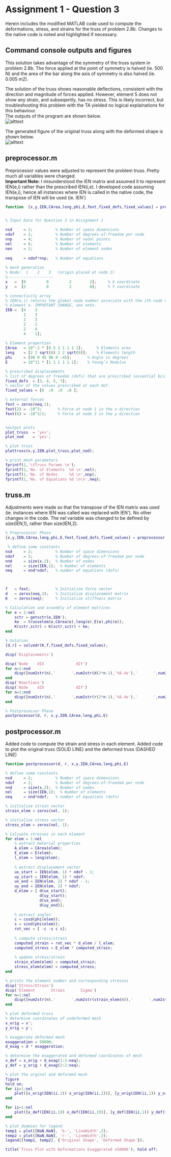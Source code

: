 # Assignment 1 - Question 3

Herein includes the modified MATLAB code used to compute the deformations, stress, and strains for the truss of problem 2.8b. Changes to the native code is noted and highlighted if necessary.

## Command console outputs and figures
This solution takes advantage of the symmetry of the truss system in problem 2.8b. The force applied at the point of symmetry is halved (ie. 500 N) and the area of the bar along the axis of symmetry is also halved (ie. 0.005 m2).  
  
The solution of the truss shows reasonable deflections, consistent with the direction and magnitude of forces applied. However, element 5 does not show any strain, and subseqently, has no stress. This is likely incorrect, but troubleshooting this problem with the TA yielded no logical explainations for this behaviour.  
The outputs of the program are shown below.  
![alttext](https://raw.githubusercontent.com/k65yang/general_code/master/cive422/assignment1/A1Q3_outputs.png 'outputs')  
  
The generated figure of the original truss along with the deformed shape is shown below.  
![alttext](https://raw.githubusercontent.com/k65yang/general_code/master/cive422/assignment1/A1Q3_truss.png 'outputs') 

## preprocessor.m
Preprocessor values were adjusted to represent the problem truss. Pretty much all variables were changed.  
__Important Note:__  I misunderstood the IEN matrix and assumed it to represent IEN(e,i) rather than the prescribed IEN(i,e). I developed code assuming IEN(e,i), hence all instances where IEN is called in the native code, the transpose of IEN will be used (ie. IEN')

```matlab
function  [x,y,IEN,CArea,leng,phi,E,fext,fixed_dofs,fixed_values] = preprocessor


% Input Data for Question 3 in Assignment 1

nsd 	= 2;	      % Number of space dimensions 
ndof 	= 2;     	  % Number of degrees-of-freedom per node
nnp 	= 4;    	  % Number of nodal points
nel 	= 6;     	  % Number of elements
nen 	= 2;     	  % Number of element nodes
 
neq 	= ndof*nnp;	  % Number of equations
 
% mesh generation
% Node:  1    2    3   (origin placed at node 2) 
%--------------------
x   =  [0         0         2        2];     % X coordinate  
y   =  [2         0         2        0];     % Y coordinate

% connectivity array
% IEN(e,i) returns the global node number associate with the ith node of
% element e. IMPORTANT CHANGE, see note.
IEN =  [4    3         
        1    3
        2    3
        2    1
        2    4
        4    1];  
    
% Element properties
CArea 	= 10^-2 * [0.5 1 1 1 1 1];   	% Elements area  
leng  	= [2 2 sqrt(8) 2 2 sqrt(8)];   	% Elements length
phi   	= [90 0 45 90 0 -45];   	% Angle in degrees
E     	= 10^11 * [1 1 1 1 1 1];   	% Young’s Modulus 

% prescribed displacements
% list of degrees of freedom (dofs) that are prescribed (essential bcs)
fixed_dofs  = [3, 4, 5, 7];     
% vector of the values prescribed at each dof.
fixed_values = [0  ;0  ;0  ;0 ];

% external forces
fext = zeros(neq,1);
fext(2)	= -10^3;	   % Force at node 1 in the x-direction
fext(6)	= -10^3/2;	   % Force at node 3 in the y-direction


%output plots
plot_truss 	= 'yes';
plot_nod	= 'yes';

% plot truss
plottruss(x,y,IEN,plot_truss,plot_nod);

% print mesh parameters
fprintf(1,'\tTruss Params \n');
fprintf(1,'No. of Elements  %d \n',nel);
fprintf(1,'No. of Nodes     %d \n',nnp);
fprintf(1,'No. of Equations %d \n\n',neq);
```

## truss.m 
Adjustments were made so that the transpose of the IEN matrix was used (ie. instances where IEN was called was replaced with IEN'). No other changes in the code. The nel variable was changed to be defined by size(IEN,1), rather than size(IEN,2).  
```matlab
% Preprocessor Phase 
[x,y,IEN,CArea,leng,phi,E,fext,fixed_dofs,fixed_values] = preprocessor;

 % define some constants
nsd 	= 2;	      % Number of space dimensions 
ndof 	= 2;     	  % Number of degrees-of-freedom per node
nnd     = size(x,2);  % Number of nodes
nel     = size(IEN,1);  % Number of elements
neq     = nnd*ndof;   % number of equations (dofs)


 
f 	= fext;           % Initialize force vector
d 	= zeros(neq,1);   % Initialize displacement matrix
K 	= zeros(neq);     % Initialize stiffness matrix

% Calculation and assembly of element matrices
for e = 1:nel    
    sctr = getsctr(e,IEN');
    ke	= trusselem(e,CArea(e),leng(e),E(e),phi(e));    
    K(sctr,sctr) = K(sctr,sctr) + ke;
end

% Solution
[d,r] = solvedr(K,f,fixed_dofs,fixed_values);

disp('Displacements')

disp('Node    dIX              dIY')
for n=1:nnd
    disp([num2str(n),'       ',num2str(d(2*n-1),'%8.4e'),'       ',num2str(d(2*n),'%8.4e')]);
end
disp('Reactions')
disp('Node    dIX              dIY')
for n=1:nnd
    disp([num2str(n),'       ',num2str(r(2*n-1),'%8.4e'),'       ',num2str(r(2*n),'%8.4e')]);
end

% Postprocessor Phase 
postprocessor(d, r, x,y,IEN,CArea,leng,phi,E)
```

## postprocessor.m
Added code to compute the strain and stress in each element. 
Added code to plot the original truss (SOLID LINE) and the deformed truss (DASHED LINE)

```matlab
function postprocessor(d, r, x,y,IEN,CArea,leng,phi,E)

% define some constants
nsd 	= 2;	      % Number of space dimensions 
ndof 	= 2;     	  % Number of degrees-of-freedom per node
nnd     = size(x,2);  % Number of nodes
nel     = size(IEN,1);  % Number of elements
neq     = nnd*ndof;   % number of equations (dofs)

% initialize strain vector
strain_elem = zeros(nel, 1);

% initialize stress vector
stress_elem = zeros(nel, 1);

% Calcuate stresses in each element
for elem = 1:nel
    % extract material properties
    A_elem = CArea(elem);
    E_elem = E(elem);
    l_elem = leng(elem);
    
    % extract displacement vector
    ux_start = IEN(elem, 1) * ndof - 1;
    uy_start = IEN(elem, 1) * ndof;
    ux_end = IEN(elem, 2) * ndof - 1;
    uy_end = IEN(elem, 2) * ndof;
    d_elem = [ d(ux_start);
               d(uy_start);
               d(ux_end);
               d(uy_end)];
    
    % extract angles
    c = cosd(phi(elem));
    s = sind(phi(elem));
    rot_vec = [ -c -s c s]; 
    
    % compute stress/strain
    computed_strain = rot_vec * d_elem / l_elem;
    computed_stress = E_elem * computed_strain;
    
    % update stress/strain
    strain_elem(elem) = computed_strain;
    stress_elem(elem) = computed_stress;
end

% prints the element number and corresponding stresses
disp('Stress/Strain')
disp('Element       Strain       Sigma')
for n=1:nel
    disp([num2str(n),'       ',num2str(strain_elem(n)),'       ',num2str(stress_elem(n))]);
end

% plot deformed truss
% determine coordinates of undeformed mesh
x_orig = x';
y_orig = y';

% exaggerate deformed mesh
exaggeration = 50000;
d_exag = d * exaggeration;

% determine the exaggerated and deformed coordinates of mesh
x_def = x_orig + d_exag(1:2:neq);
y_def = y_orig + d_exag(2:2:neq);

% plot the orginal and deformed mesh
figure
hold on;
for ii=1:nel
    plot([x_orig(IEN(ii,1)) x_orig(IEN(ii,2))], [y_orig(IEN(ii,1)) y_orig(IEN(ii,2))], 'b-o', 'LineWidth',2);
end

for ii=1:nel
    plot([x_def(IEN(ii,1)) x_def(IEN(ii,2))], [y_def(IEN(ii,1)) y_def(IEN(ii,2))], 'r-o', 'LineWidth',2);
end

% plot_dummies for legend
temp1 = plot([NaN,NaN], 'b-', 'LineWidth',2);
temp2 = plot([NaN,NaN], 'r-', 'LineWidth',2);
legend([temp1, temp2], {'Original Shape', 'Deformed Shape'});

title('Truss Plot with Deformations Exaggerated x50000'); hold off;
```
